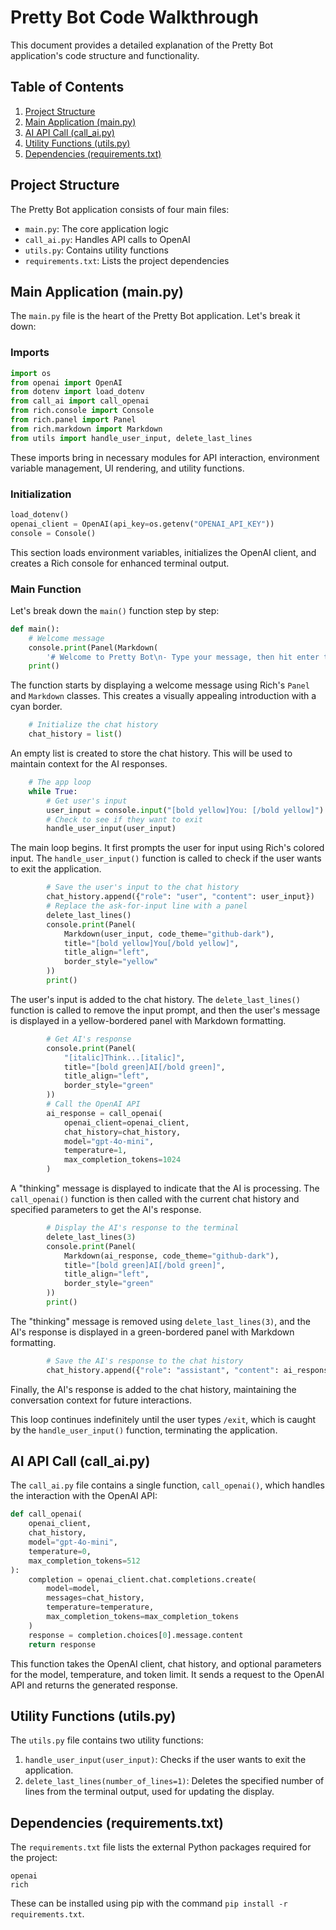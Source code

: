 # Pretty Bot Code Walkthrough

This document provides a detailed explanation of the Pretty Bot application's code structure and functionality.

## Table of Contents

1. [Project Structure](#project-structure)
2. [Main Application (main.py)](#main-application-mainpy)
3. [AI API Call (call_ai.py)](#ai-api-call-call_aipy)
4. [Utility Functions (utils.py)](#utility-functions-utilspy)
5. [Dependencies (requirements.txt)](#dependencies-requirementstxt)

## Project Structure

The Pretty Bot application consists of four main files:

- `main.py`: The core application logic
- `call_ai.py`: Handles API calls to OpenAI
- `utils.py`: Contains utility functions
- `requirements.txt`: Lists the project dependencies

## Main Application (main.py)

The `main.py` file is the heart of the Pretty Bot application. Let's break it down:

### Imports

```python
import os
from openai import OpenAI
from dotenv import load_dotenv
from call_ai import call_openai
from rich.console import Console
from rich.panel import Panel
from rich.markdown import Markdown
from utils import handle_user_input, delete_last_lines
```

These imports bring in necessary modules for API interaction, environment variable management, UI rendering, and utility functions.

### Initialization

```python
load_dotenv()
openai_client = OpenAI(api_key=os.getenv("OPENAI_API_KEY"))
console = Console()
```

This section loads environment variables, initializes the OpenAI client, and creates a Rich console for enhanced terminal output.

### Main Function

Let's break down the `main()` function step by step:

```python
def main():
    # Welcome message
    console.print(Panel(Markdown(
        '# Welcome to Pretty Bot\n- Type your message, then hit enter to chat.\n- Type ```/exit```, then hit enter to close the app.'), border_style="cyan"))
    print()
```

The function starts by displaying a welcome message using Rich's `Panel` and `Markdown` classes. This creates a visually appealing introduction with a cyan border.

```python
    # Initialize the chat history
    chat_history = list()
```

An empty list is created to store the chat history. This will be used to maintain context for the AI responses.

```python
    # The app loop
    while True:
        # Get user's input
        user_input = console.input("[bold yellow]You: [/bold yellow]")
        # Check to see if they want to exit
        handle_user_input(user_input)
```

The main loop begins. It first prompts the user for input using Rich's colored input. The `handle_user_input()` function is called to check if the user wants to exit the application.

```python
        # Save the user's input to the chat history
        chat_history.append({"role": "user", "content": user_input})
        # Replace the ask-for-input line with a panel
        delete_last_lines()
        console.print(Panel(
            Markdown(user_input, code_theme="github-dark"),
            title="[bold yellow]You[/bold yellow]",
            title_align="left",
            border_style="yellow"
        ))
        print()
```

The user's input is added to the chat history. The `delete_last_lines()` function is called to remove the input prompt, and then the user's message is displayed in a yellow-bordered panel with Markdown formatting.

```python
        # Get AI's response
        console.print(Panel(
            "[italic]Think...[italic]",
            title="[bold green]AI[/bold green]",
            title_align="left",
            border_style="green"
        ))
        # Call the OpenAI API
        ai_response = call_openai(
            openai_client=openai_client,
            chat_history=chat_history,
            model="gpt-4o-mini",
            temperature=1,
            max_completion_tokens=1024
        )
```

A "thinking" message is displayed to indicate that the AI is processing. The `call_openai()` function is then called with the current chat history and specified parameters to get the AI's response.

```python
        # Display the AI's response to the terminal
        delete_last_lines(3)
        console.print(Panel(
            Markdown(ai_response, code_theme="github-dark"),
            title="[bold green]AI[/bold green]",
            title_align="left",
            border_style="green"
        ))
        print()
```

The "thinking" message is removed using `delete_last_lines(3)`, and the AI's response is displayed in a green-bordered panel with Markdown formatting.

```python
        # Save the AI's response to the chat history
        chat_history.append({"role": "assistant", "content": ai_response})
```

Finally, the AI's response is added to the chat history, maintaining the conversation context for future interactions.

This loop continues indefinitely until the user types `/exit`, which is caught by the `handle_user_input()` function, terminating the application.

## AI API Call (call_ai.py)

The `call_ai.py` file contains a single function, `call_openai()`, which handles the interaction with the OpenAI API:

```python
def call_openai(
    openai_client,
    chat_history,
    model="gpt-4o-mini",
    temperature=0,
    max_completion_tokens=512
):
    completion = openai_client.chat.completions.create(
        model=model,
        messages=chat_history,
        temperature=temperature,
        max_completion_tokens=max_completion_tokens
    )
    response = completion.choices[0].message.content
    return response
```

This function takes the OpenAI client, chat history, and optional parameters for the model, temperature, and token limit. It sends a request to the OpenAI API and returns the generated response.

## Utility Functions (utils.py)

The `utils.py` file contains two utility functions:

1. `handle_user_input(user_input)`: Checks if the user wants to exit the application.
2. `delete_last_lines(number_of_lines=1)`: Deletes the specified number of lines from the terminal output, used for updating the display.

## Dependencies (requirements.txt)

The `requirements.txt` file lists the external Python packages required for the project:

```
openai
rich
```

These can be installed using pip with the command `pip install -r requirements.txt`.